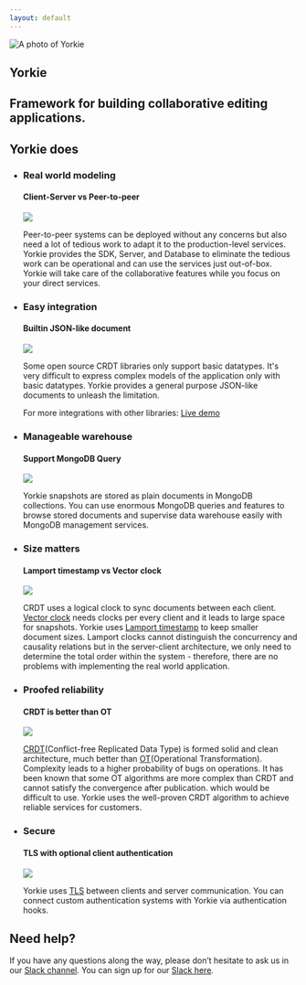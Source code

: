 ```yaml
---
layout: default
---
```


<section class="hero">
  <div class="wrapper">
    <img class="logo" src="./images/yorkie-photo.png" alt="A photo of Yorkie" />
    <div class="title">
      <h1>Yorkie</h1>
      <h2>Framework for building collaborative editing applications.</h2>
    </div>
  </div>
  <div class="clear"></div>
</section>
<section class="content">
  <div class="wrapper">
    <h2>
    Yorkie does
    </h2>
    <ul class="card-list">
      <li class="card">
        <div class="card-header">
          <div class="card-header-title">
            <h3>Real world modeling</h3>
            <h4>Client-Server vs Peer-to-peer</h4>
          </div>
          <div class="card-header-img">
            <img src="./images/network.svg" />
          </div>
        </div>
        <div class="card-body">
          <p>
            Peer-to-peer systems can be deployed without any concerns but also need a lot of tedious work to adapt it to the production-level services. <span class="brand">Yorkie</span> provides the SDK, Server, and Database to eliminate the tedious work can be operational and can use the services just out-of-box. Yorkie will take care of the collaborative features while you focus on your direct services.
          </p>
        </div>
      </li>
      <li class="card">
        <div class="card-header">
          <div class="card-header-title">
            <h3>Easy integration</h3>
            <h4>Builtin JSON-like document</h4>
          </div>
          <div class="card-header-img">
            <img src="./images/easy.svg" />
          </div>
        </div>
        <div class="card-body">
          <p>
            Some open source CRDT libraries only support basic datatypes. It's very difficult to express complex models of the application only with basic datatypes. <span class="brand">Yorkie</span> provides a general purpose JSON-like documents to unleash the limitation.
          </p>
          <p>
          For more integrations with other libraries: <a href="/demo">Live demo</a>
          </p>
        </div>
      </li>
      <li class="card">
        <div class="card-header">
          <div class="card-header-title">
            <h3>Manageable warehouse</h3>
            <h4>Support MongoDB Query</h4>
          </div>
          <div class="card-header-img">
            <img src="./images/warehouse.svg" />
          </div>
        </div>
        <div class="card-body">
          <p>
            <span class="brand">Yorkie</span> snapshots are stored as plain documents in MongoDB collections. You can use enormous MongoDB queries and features to browse stored documents and supervise data warehouse easily with MongoDB management services.
          </p>
        </div>
      </li>
      <li class="card">
        <div class="card-header">
          <div class="card-header-title">
            <h3>Size matters</h3>
            <h4>Lamport timestamp vs Vector clock</h4>
          </div>
          <div class="card-header-img">
            <img src="./images/size.svg" />
          </div>
        </div>
        <div class="card-body">
          <p>
            CRDT uses a logical clock to sync documents between each client. <a href="https://en.wikipedia.org/wiki/Vector_clock">Vector clock</a> needs clocks per every client and it leads to large space for snapshots. <span class="brand">Yorkie</span> uses <a href="https://en.wikipedia.org/wiki/Lamport_timestamps">Lamport timestamp</a> to keep smaller document sizes. Lamport clocks cannot distinguish the concurrency and causality relations but in the server-client architecture, we only need to determine the total order within the system - therefore, there are no problems with implementing the real world application.
          </p>
        </div>
      </li>
      <li class="card">
        <div class="card-header">
          <div class="card-header-title">
            <h3>Proofed reliability</h3>
            <h4>CRDT is better than OT</h4>
          </div>
          <div class="card-header-img">
            <img src="./images/reliability.svg" />
          </div>
        </div>
        <div class="card-body">
          <p>
            <a href="https://en.wikipedia.org/wiki/Conflict-free_replicated_data_type">CRDT</a>(Conflict-free Replicated Data Type) is formed solid and clean architecture, much better than <a href="https://en.wikipedia.org/wiki/Operational_transformation">OT</a>(Operational Transformation). Complexity leads to a higher probability of bugs on operations. It has been known that some OT algorithms are more complex than CRDT and cannot satisfy the convergence after publication. which would be difficult to use. <span class="brand">Yorkie</span> uses the well-proven CRDT algorithm to achieve reliable services for customers.
          </p>
        </div>
      </li>
      <li class="card">
        <div class="card-header">
          <div class="card-header-title">
            <h3>Secure</h3>
            <h4>TLS with optional client authentication</h4>
          </div>
          <div class="card-header-img">
            <img src="./images/secure.svg" />
          </div>
        </div>
        <div class="card-body">
          <p>
            <span class="brand">Yorkie</span> uses <a href="https://en.wikipedia.org/wiki/Transport_Layer_Security">TLS</a> between clients and server communication. You can connect custom authentication systems with <span class="brand">Yorkie</span> via authentication hooks.
          </p>
        </div>
      </li>
    </ul>
  </div>
</section>
<section class="contact">
  <div class="wrapper">
    <h2>Need help?</h2>
    <p>If you have any questions along the way, please don’t hesitate to ask us in our <a href="https://dev-yorkie.slack.com/">Slack channel</a>. You can sign up for our <a href="https://communityinviter.com/apps/dev-yorkie/yorkie-framework">Slack here</a>.</p>
  </div>
</section>
